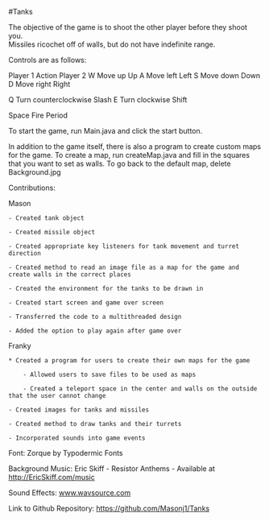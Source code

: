 #Tanks

The objective of the game is to shoot the other player before they shoot you.  
Missiles ricochet off of walls, but do not have indefinite range.  

Controls are as follows:

Player 1	Action			    Player 2
W		      Move up			    Up
A		      Move left		    Left
S		      Move down		    Down
D		      Move right	    Right

Q		Turn counterclockwise	Slash
E		Turn clockwise		    Shift

Space		    Fire			     Period

To start the game, run Main.java and click the start button.

In addition to the game itself, there is also a program to create custom maps
for the game.  To create a map, run createMap.java and fill in the squares that
you want to set as walls.  To go back to the default map, delete Background.jpg

Contributions:

Mason

    - Created tank object

    - Created missile object

    - Created appropriate key listeners for tank movement and turret direction

    - Created method to read an image file as a map for the game and create walls in the correct places

    - Created the environment for the tanks to be drawn in

    - Created start screen and game over screen

    - Transferred the code to a multithreaded design

    - Added the option to play again after game over


Franky

    * Created a program for users to create their own maps for the game

        - Allowed users to save files to be used as maps

        - Created a teleport space in the center and walls on the outside that the user cannot change

    - Created images for tanks and missiles

    - Created method to draw tanks and their turrets

    - Incorporated sounds into game events


Font: Zorque by Typodermic Fonts

Background Music: Eric Skiff - Resistor Anthems - Available at http://EricSkiff.com/music

Sound Effects: www.wavsource.com

Link to Github Repository: https://github.com/Masonj1/Tanks
